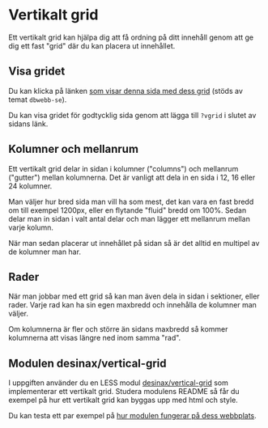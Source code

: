 Vertikalt grid
=========================

Ett vertikalt grid kan hjälpa dig att få ordning på ditt innehåll genom att ge dig ett fast "grid" där du kan placera ut innehållet.



Visa gridet
-------------------------

Du kan klicka på länken [som visar denna sida med dess grid](verktyg/vertikalt-grid?vgrid) (stöds av temat `dbwebb-se`).

Du kan visa gridet för godtycklig sida genom att lägga till `?vgrid` i slutet av sidans länk.



Kolumner och mellanrum
-------------------------

Ett vertikalt grid delar in sidan i kolumner ("columns") och mellanrum ("gutter") mellan kolumnerna. Det är vanligt att dela in en sida i 12, 16 eller 24 kolumner.

Man väljer hur bred sida man vill ha som mest, det kan vara en fast bredd om till exempel 1200px, eller en flytande "fluid" bredd om 100%. Sedan delar man in sidan i valt antal delar och man lägger ett mellanrum mellan varje kolumn.

När man sedan placerar ut innehållet på sidan så är det alltid en multipel av de kolumner man har.



Rader
-------------------------

När man jobbar med ett grid så kan man även dela in sidan i sektioner, eller rader. Varje rad kan ha sin egen maxbredd och innehålla de kolumner man väljer.

Om kolumnerna är fler och större än sidans maxbredd så kommer kolumnerna att visas längre ned inom samma "rad".



Modulen desinax/vertical-grid
-------------------------

I uppgiften använder du en LESS modul [desinax/vertical-grid](https://github.com/desinax/vertical-grid/) som implementerar ett vertikalt grid. Studera modulens README så får du exempel på hur ett vertikalt grid kan byggas upp med html och style.

Du kan testa ett par exempel på [hur modulen fungerar på dess webbplats](https://desinax.github.io/vertical-grid/htdocs/).
